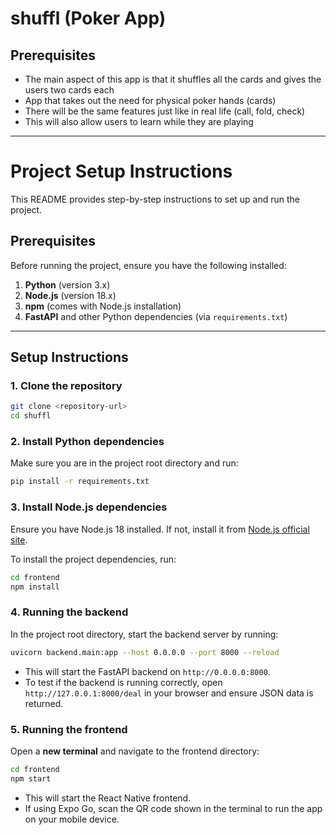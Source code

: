 # shuffl (Poker App)

## Prerequisites
- The main aspect of this app is that it shuffles all the cards and gives the users two cards each
- App that takes out the need for physical poker hands (cards)
- There will be the same features just like in real life (call, fold, check)
- This will also allow users to learn while they are playing

---
  
# Project Setup Instructions

This README provides step-by-step instructions to set up and run the project.

## Prerequisites

Before running the project, ensure you have the following installed:

1. **Python** (version 3.x)
2. **Node.js** (version 18.x)
3. **npm** (comes with Node.js installation)
4. **FastAPI** and other Python dependencies (via `requirements.txt`)

---

## Setup Instructions

### 1. Clone the repository

```bash
git clone <repository-url>
cd shuffl
```

### 2. Install Python dependencies

Make sure you are in the project root directory and run:

```bash
pip install -r requirements.txt
```

### 3. Install Node.js dependencies

Ensure you have Node.js 18 installed. If not, install it from [Node.js official site](https://nodejs.org/).

To install the project dependencies, run:

```bash
cd frontend
npm install
```

### 4. Running the backend

In the project root directory, start the backend server by running:

```bash
uvicorn backend.main:app --host 0.0.0.0 --port 8000 --reload
```

- This will start the FastAPI backend on `http://0.0.0.0:8000`.
- To test if the backend is running correctly, open `http://127.0.0.1:8000/deal` in your browser and ensure JSON data is returned.

### 5. Running the frontend

Open a **new terminal** and navigate to the frontend directory:

```bash
cd frontend
npm start
```

- This will start the React Native frontend.
- If using Expo Go, scan the QR code shown in the terminal to run the app on your mobile device.

